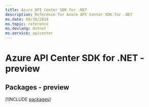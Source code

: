 ```yaml
---
title: Azure API Center SDK for .NET
description: Reference for Azure API Center SDK for .NET
ms.date: 08/30/2024
ms.topic: reference
ms.devlang: dotnet
ms.service: apicenter
---
```

# Azure API Center SDK for .NET - preview
## Packages - preview
[!INCLUDE [packages](api-center-index.md)]